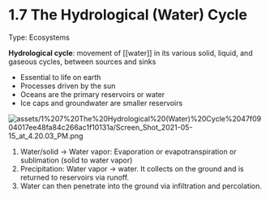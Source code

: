 # 1.7 The Hydrological (Water) Cycle

Type: Ecosystems

**Hydrological cycle**: movement of [[water]] in its various solid, liquid, and gaseous cycles, between sources and sinks

- Essential to life on earth
- Processes driven by the sun
- Oceans are the primary reservoirs or water
- Ice caps and groundwater are smaller reservoirs

![assets/1%207%20The%20Hydrological%20(Water)%20Cycle%2047f0904017ee48fa84c266ac1f10131a/Screen_Shot_2021-05-15_at_4.20.03_PM.png](Screen_Shot_2021-05-15_at_4.20.03_PM.png)

1. Water/solid → Water vapor: Evaporation or evapotranspiration or sublimation (solid to water vapor)
2. Precipitation: Water vapor → water. It collects on the ground and is returned to reservoirs via runoff.
3. Water can then penetrate into the ground via infiltration and percolation.